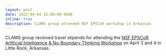 ```yaml
---
layout: post
date: 2022-04-04 15:00:00-0500
inline: true
description: CLAMS group attended NSF EPSCoR workshop in Arkansas
---
```


CLAMS group received travel stipends for attending the [NSF EPSCoR Artificial Intelligence & No-Boundary Thinking Workshop](https://www.astate.edu/a/cnbt/workshop/) on April 3 and 4 in Little Rock, Arkansas.